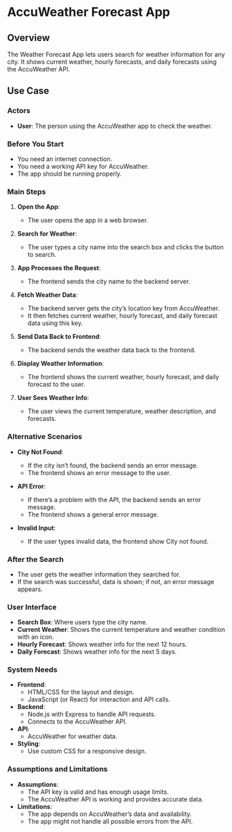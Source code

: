 # AccuWeather Forecast App

## Overview
The Weather Forecast App lets users search for weather information for any city. It shows current weather, hourly forecasts, and daily forecasts using the AccuWeather API.

## Use Case

### **Actors**
- **User**: The person using the AccuWeather app to check the weather.

### **Before You Start**
- You need an internet connection.
- You need a working API key for AccuWeather.
- The app should be running properly.

### **Main Steps**
1. **Open the App**:
   - The user opens the app in a web browser.

2. **Search for Weather**:
   - The user types a city name into the search box and clicks the button to search.

3. **App Processes the Request**:
   - The frontend sends the city name to the backend server.

4. **Fetch Weather Data**:
   - The backend server gets the city’s location key from AccuWeather.
   - It then fetches current weather, hourly forecast, and daily forecast data using this key.

5. **Send Data Back to Frontend**:
   - The backend sends the weather data back to the frontend.

6. **Display Weather Information**:
   - The frontend shows the current weather, hourly forecast, and daily forecast to the user.

7. **User Sees Weather Info**:
   - The user views the current temperature, weather description, and forecasts.

### **Alternative Scenarios**
- **City Not Found**:
  - If the city isn’t found, the backend sends an error message.
  - The frontend shows an error message to the user.

- **API Error**:
  - If there’s a problem with the API, the backend sends an error message.
  - The frontend shows a general error message.

- **Invalid Input**:
  - If the user types invalid data, the frontend show City not found.

### **After the Search**
- The user gets the weather information they searched for.
- If the search was successful, data is shown; if not, an error message appears.

### **User Interface**
- **Search Box**: Where users type the city name.
- **Current Weather**: Shows the current temperature and weather condition with an icon.
- **Hourly Forecast**: Shows weather info for the next 12 hours.
- **Daily Forecast**: Shows weather info for the next 5 days.

### **System Needs**
- **Frontend**:
  - HTML/CSS for the layout and design.
  - JavaScript (or React) for interaction and API calls.
- **Backend**:
  - Node.js with Express to handle API requests.
  - Connects to the AccuWeather API.
- **API**:
  - AccuWeather for weather data.
- **Styling**:
  - Use custom CSS for a responsive design.

### **Assumptions and Limitations**
- **Assumptions**:
  - The API key is valid and has enough usage limits.
  - The AccuWeather API is working and provides accurate data.
- **Limitations**:
  - The app depends on AccuWeather’s data and availability.
  - The app might not handle all possible errors from the API.
